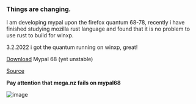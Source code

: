 ### Things are changing.

I am developing mypal upon the firefox quantum 68-78, recently i have finished studying mozilla rust language and found that it is no problem to use rust to build for winxp.


3.2.2022 i got the quantum running on winxp, great!

[Download](https://mega.nz/file/5fQwQLxR#_JongUj0WgoQg0bZJcqKfhV3K_cS-K06DVLcVEP37Kg) Mypal 68 (yet unstable)

[Source](https://mega.nz/file/wS41nLQR#FagAvQmmIJWNzf7g2bFJBYbXldvg0leFLZAPIqYnd-4)

**Pay attention that mega.nz fails on mypal68**

![image](https://user-images.githubusercontent.com/19492771/152347482-f51058cd-2967-4bc5-80fd-5d269c328774.png)

